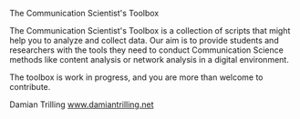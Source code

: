 The Communication Scientist's Toolbox

The Communication Scientist's Toolbox is a collection of scripts that might help you to analyze and collect data. Our aim is to provide students and researchers with the tools they need to conduct Communication Science methods like content analysis or network analysis in a digital environment.

The toolbox is work in progress, and you are more than welcome to contribute. 

Damian Trilling
www.damiantrilling.net